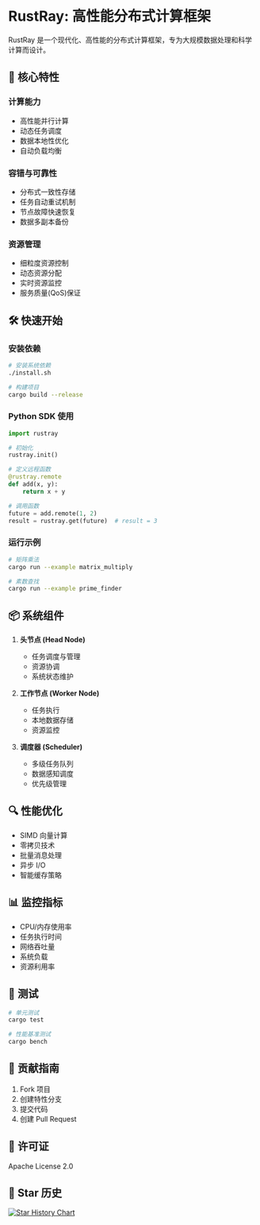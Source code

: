 # RustRay: 高性能分布式计算框架

RustRay 是一个现代化、高性能的分布式计算框架，专为大规模数据处理和科学计算而设计。

## 🚀 核心特性

### 计算能力
- 高性能并行计算
- 动态任务调度
- 数据本地性优化
- 自动负载均衡

### 容错与可靠性
- 分布式一致性存储
- 任务自动重试机制
- 节点故障快速恢复
- 数据多副本备份

### 资源管理
- 细粒度资源控制
- 动态资源分配
- 实时资源监控
- 服务质量(QoS)保证

## 🛠 快速开始

### 安装依赖

```bash
# 安装系统依赖
./install.sh

# 构建项目
cargo build --release
```

### Python SDK 使用

```python
import rustray

# 初始化
rustray.init()

# 定义远程函数
@rustray.remote
def add(x, y):
    return x + y

# 调用函数
future = add.remote(1, 2)
result = rustray.get(future)  # result = 3
```

### 运行示例

```bash
# 矩阵乘法
cargo run --example matrix_multiply

# 素数查找
cargo run --example prime_finder
```

## 📦 系统组件

1. **头节点 (Head Node)**
   - 任务调度与管理
   - 资源协调
   - 系统状态维护

2. **工作节点 (Worker Node)**
   - 任务执行
   - 本地数据存储
   - 资源监控

3. **调度器 (Scheduler)**
   - 多级任务队列
   - 数据感知调度
   - 优先级管理

## 🔍 性能优化

- SIMD 向量计算
- 零拷贝技术
- 批量消息处理
- 异步 I/O
- 智能缓存策略

## 📊 监控指标

- CPU/内存使用率
- 任务执行时间
- 网络吞吐量
- 系统负载
- 资源利用率

## 🧪 测试

```bash
# 单元测试
cargo test

# 性能基准测试
cargo bench
```

## 🤝 贡献指南

1. Fork 项目
2. 创建特性分支
3. 提交代码
4. 创建 Pull Request

## 📄 许可证

Apache License 2.0

## 🌟 Star 历史

[![Star History Chart](https://api.star-history.com/svg?repos=your-username/rustray&type=Date)](https://star-history.com/#your-username/rustray)